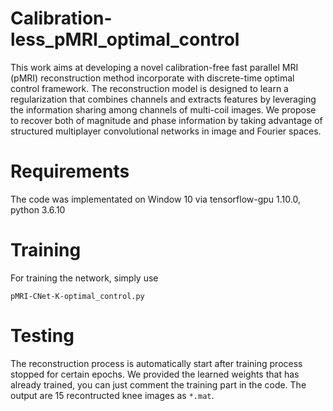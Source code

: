 # Calibration-less_pMRI_optimal_control
This work aims at developing a novel calibration-free fast parallel MRI (pMRI) reconstruction method incorporate with discrete-time optimal control framework. The reconstruction model is designed to learn a regularization that combines channels and extracts features by leveraging the information sharing among channels of multi-coil images. We propose to recover both of magnitude and phase information by taking advantage of structured multiplayer convolutional networks in  image and Fourier spaces.

# Requirements

The code was implementated on Window 10 via tensorflow-gpu 1.10.0, python 3.6.10

# Training

For training the network, simply use

```pMRI-CNet-K-optimal_control.py```


# Testing

The reconstruction process is automatically start after training process stopped for certain epochs.
We provided the learned weights that has already trained, you can just comment the training part in the code.
The output are 15 recontructed knee images as ```*.mat```.
